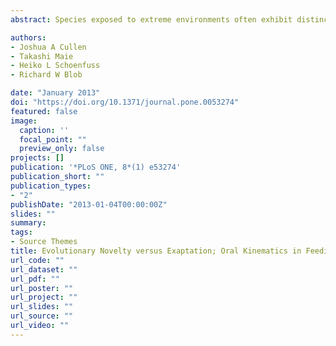 ```yaml
---
abstract: Species exposed to extreme environments often exhibit distinctive traits that help meet the demands of such habitats. Such traits could evolve independently, but under intense selective pressures of extreme environments some existing structures or behaviors might be coopted to meet specialized demands, evolving via the process of exaptation. We evaluated the potential for exaptation to have operated in the evolution of novel behaviors of the waterfall-climbing gobiid fish genus Sicyopterus. These fish use an “inching” behavior to climb waterfalls, in which an oral sucker is cyclically protruded and attached to the climbing surface. They also exhibit a distinctive feeding behavior, in which the premaxilla is cyclically protruded to scrape diatoms from the substrate. Given the similarity of these patterns, we hypothesized that one might have been coopted from the other. To evaluate this, we filmed climbing and feeding in *Sicyopterus stimpsoni* from Hawai’i, and measured oral kinematics for two comparisons. First, we compared feeding kinematics of *S. stimpsoni* with those for two suction feeding gobiids (*Awaous guamensis* and *Lentipes concolor*), assessing what novel jaw movements were required for algal grazing. Second, we quantified the similarity of oral kinematics between feeding and climbing in *S. stimpsoni*, evaluating the potential for either to represent an exaptation from the other. Premaxillary movements showed the greatest differences between scraping and suction feeding taxa. Between feeding and climbing, overall profiles of oral kinematics matched closely for most variables in *S. stimpsoni*, with only a few showing significant differences in maximum values. Although current data cannot resolve whether oral movements for climbing were coopted from feeding, or feeding movements coopted from climbing, similarities between feeding and climbing kinematics in *S. stimpsoni* are consistent with evidence of exaptation, with modifications, between these behaviors. Such comparisons can provide insight into the evolutionary mechanisms facilitating exploitation of extreme habitats.

authors:
- Joshua A Cullen
- Takashi Maie
- Heiko L Schoenfuss
- Richard W Blob

date: "January 2013"
doi: "https://doi.org/10.1371/journal.pone.0053274"
featured: false
image:
  caption: ''
  focal_point: ""
  preview_only: false
projects: []
publication: '*PLoS ONE, 8*(1) e53274'
publication_short: ""
publication_types:
- "2"
publishDate: "2013-01-04T00:00:00Z"
slides: ""
summary:
tags:
- Source Themes
title: Evolutionary Novelty versus Exaptation; Oral Kinematics in Feeding versus Climbing in the Waterfall-Climbing Hawaiian Goby Sicyopterus stimpsoni
url_code: ""
url_dataset: ""
url_pdf: ""
url_poster: ""
url_project: ""
url_slides: ""
url_source: ""
url_video: ""
---
```


